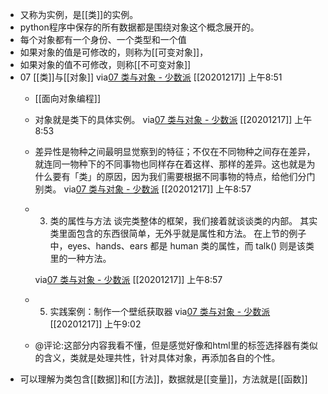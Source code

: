 - 又称为实例，是[[类]]的实例。
- python程序中保存的所有数据都是围绕对象这个概念展开的。
- 每个对象都有一个身份、一个类型和一个值
- 如果对象的值是可修改的，则称为[[可变对象]]，
- 如果对象的值不可修改，则称[[不可变对象]]
- 07 [[类]]与[[对象]]
  via[07 类与对象 - 少数派](https://sspai.com/post/62591)
  [[20201217]] 上午8:51
    - [[面向对象编程]]
    - 对象就是类下的具体实例。
      via[07 类与对象 - 少数派](https://sspai.com/post/62591)
      [[20201217]] 上午8:53
    - 差异性是物种之间最明显觉察到的特征；不仅在不同物种之间存在差异，就连同一物种下的不同事物也同样存在着这样、那样的差异。这也就是为什么要有「类」的原因，因为我们需要根据不同事物的特点，给他们分门别类。
      via[07 类与对象 - 少数派](https://sspai.com/post/62591)
      [[20201217]] 上午8:57
    - 3. 类的属性与方法
      谈完类整体的框架，我们接着就谈谈类的内部。
      其实类里面包含的东西很简单，无外乎就是属性和方法。
      在上节的例子中，eyes、hands、ears 都是 human 类的属性，而 talk() 则是该类里的一种方法。
      
      via[07 类与对象 - 少数派](https://sspai.com/post/62591)
      [[20201217]] 上午8:57
    - 5. 实践案例：制作一个壁纸获取器
      via[07 类与对象 - 少数派](https://sspai.com/post/62591)
      [[20201217]] 上午9:02
    - @评论:这部分内容我看不懂，但是感觉好像和html里的标签选择器有类似的含义，类就是处理共性，针对具体对象，再添加各自的个性。
- 可以理解为类包含[[数据]]和[[方法]]，数据就是[[变量]]，方法就是[[函数]]
